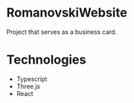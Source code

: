 # RomanovskiWebsite

Project that serves as a business card.

# Technologies
* Typescript
* Three.js
* React
